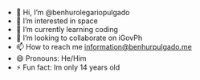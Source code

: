 - 👋 Hi, I’m @benhurolegariopulgado
- 👀 I’m interested in space
- 🌱 I’m currently learning coding
- 💞️ I’m looking to collaborate on iGovPh
- 📫 How to reach me information@benhurpulgado.me
- 😄 Pronouns: He/Him
- ⚡ Fun fact: Im only 14 years old

<!---
benhurolegariopulgado/benhurolegariopulgado is a ✨ special ✨ repository because its `README.md` (this file) appears on your GitHub profile.
You can click the Preview link to take a look at your changes.
--->
